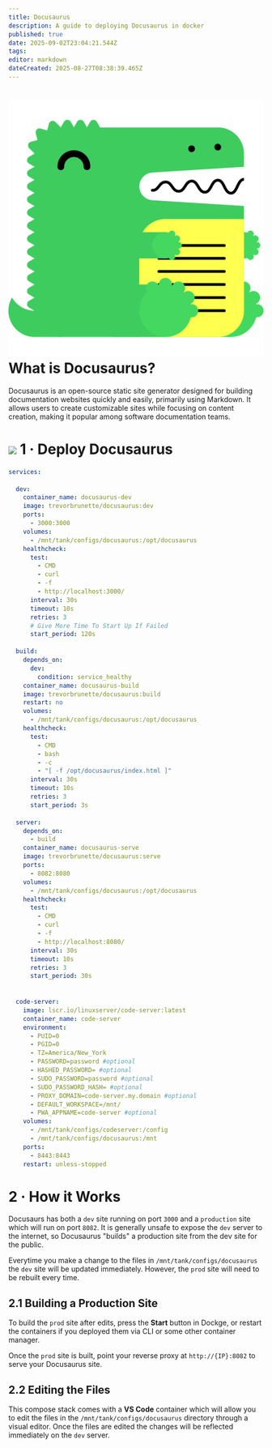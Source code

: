 ```yaml
---
title: Docusaurus
description: A guide to deploying Docusaurus in docker
published: true
date: 2025-09-02T23:04:21.544Z
tags: 
editor: markdown
dateCreated: 2025-08-27T08:38:39.465Z
---
```


# <img src="/docusaurus.png" class="tab-icon"> What is Docusaurus?
Docusaurus is an open-source static site generator designed for building documentation websites quickly and easily, primarily using Markdown. It allows users to create customizable sites while focusing on content creation, making it popular among software documentation teams.

# <img src="/docker.png" class="tab-icon"> 1 · Deploy Docusaurus


```yaml
services:

  dev:
    container_name: docusaurus-dev
    image: trevorbrunette/docusaurus:dev
    ports:
      - 3000:3000
    volumes:
      - /mnt/tank/configs/docusaurus:/opt/docusaurus
    healthcheck:
      test:
        - CMD
        - curl
        - -f
        - http://localhost:3000/
      interval: 30s
      timeout: 10s
      retries: 3
      # Give More Time To Start Up If Failed 
      start_period: 120s

  build:
    depends_on:
      dev:
        condition: service_healthy
    container_name: docusaurus-build
    image: trevorbrunette/docusaurus:build
    restart: no
    volumes:
      - /mnt/tank/configs/docusaurus:/opt/docusaurus
    healthcheck:
      test:
        - CMD
        - bash
        - -c
        - "[ -f /opt/docusaurus/index.html ]"
      interval: 30s
      timeout: 10s
      retries: 3
      start_period: 3s

  server:
    depends_on:
      - build
    container_name: docusaurus-serve
    image: trevorbrunette/docusaurus:serve
    ports:
      - 8082:8080
    volumes:
      - /mnt/tank/configs/docusaurus:/opt/docusaurus
    healthcheck:
      test:
        - CMD
        - curl
        - -f
        - http://localhost:8080/
      interval: 30s
      timeout: 10s
      retries: 3
      start_period: 30s


  code-server:
    image: lscr.io/linuxserver/code-server:latest
    container_name: code-server
    environment:
      - PUID=0
      - PGID=0
      - TZ=America/New_York
      - PASSWORD=password #optional
      - HASHED_PASSWORD= #optional
      - SUDO_PASSWORD=password #optional
      - SUDO_PASSWORD_HASH= #optional
      - PROXY_DOMAIN=code-server.my.domain #optional
      - DEFAULT_WORKSPACE=/mnt/
      - PWA_APPNAME=code-server #optional
    volumes:
      - /mnt/tank/configs/codeserver:/config
      - /mnt/tank/configs/docusaurus:/mnt
    ports:
      - 8443:8443
    restart: unless-stopped
```

# 2 · How it Works

Docusaurs has both a `dev` site running on port `3000` and a `production` site which will run on port `8082`. It is generally unsafe to expose the `dev` server to the internet, so Docusaurus "builds" a production site from the dev site for the public.

Everytime you make a change to the files in `/mnt/tank/configs/docusaurus` the `dev` site will be updated immediately. However, the `prod` site will need to be rebuilt every time. 

## 2.1 Building a Production Site

To build the `prod` site after edits, press the **Start** button in Dockge, or restart the containers if you deployed them via CLI or some other container manager.


Once the `prod` site is built, point your reverse proxy at `http://{IP}:8082` to serve your Docusaurus site. 


## 2.2 Editing the Files

This compose stack comes with a **VS Code** container which will allow you to edit the files in the `/mnt/tank/configs/docusaurus` directory through a visual editor. Once the files are edited the changes will be reflected immediately on the `dev` server. 

